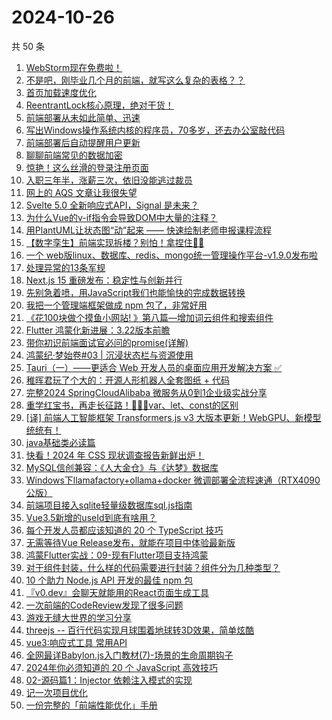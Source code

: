 # 2024-10-26

共 50 条

<!-- BEGIN JUEJIN -->
<!-- 最后更新时间 2024-10-26 00:01:08 +0800 -->
1. [WebStorm现在免费啦！](https://juejin.cn/post/7429381641700048923)
1. [不是吧，刚毕业几个月的前端，就写这么复杂的表格？？](https://juejin.cn/post/7428980575821234230)
1. [首页加载速度优化](https://juejin.cn/post/7428130267556511744)
1. [ReentrantLock核心原理，绝对干货！](https://juejin.cn/post/7428778584884215818)
1. [前端部署从未如此简单、迅速](https://juejin.cn/post/7428404247262068773)
1. [写出Windows操作系统内核的程序员，70多岁，还去办公室敲代码](https://juejin.cn/post/7428629095267631115)
1. [前端部署后自动提醒用户更新](https://juejin.cn/post/7428793777984208896)
1. [聊聊前端常见的数据加密](https://juejin.cn/post/7428612258726674467)
1. [惊艳！这么丝滑的登录注册页面](https://juejin.cn/post/7429393194482483235)
1. [入职三年半，涨薪三次，依旧没能逃过裁员](https://juejin.cn/post/7429626822868336649)
1. [网上的 AQS 文章让我很失望](https://juejin.cn/post/7428927105612185627)
1. [Svelte 5.0 全新响应式API，Signal 是未来？](https://juejin.cn/post/7429151185884987430)
1. [为什么Vue的v-if指令会导致DOM中大量的<!-- v-if -->注释？](https://juejin.cn/post/7429361742713126949)
1. [用PlantUML让状态图“动”起来 —— 快速绘制老师申报课程流程](https://juejin.cn/post/7429612898833219638)
1. [【数字孪生】前端实现拆楼？别怕！拿捏住🤏🏻](https://juejin.cn/post/7428889519918333971)
1. [一个 web版linux、数据库、redis、mongo统一管理操作平台-v1.9.0发布啦](https://juejin.cn/post/7428873096533180453)
1. [处理异常的13条军规](https://juejin.cn/post/7429267019445387276)
1. [Next.js 15 重磅发布：稳定性与创新并行](https://juejin.cn/post/7428754978153725967)
1. [先别急着喷，用JavaScript我们也能愉快的完成数据转换](https://juejin.cn/post/7428993324956663846)
1. [我把一个管理端框架做成 npm 包了，非常好用](https://juejin.cn/post/7428619756934856754)
1. [《花100块做个摸鱼小网站! 》第八篇—增加词云组件和搜索组件](https://juejin.cn/post/7428130267556937728)
1. [Flutter 鸿蒙化新进展：3.22版本前瞻](https://juejin.cn/post/7428824471946002470)
1. [带你初识前端面试官必问的promise(详解)](https://juejin.cn/post/7428890591809126426)
1. [鸿蒙纪·梦始卷#03 | 沉浸状态栏与资源使用](https://juejin.cn/post/7428827247551512611)
1. [Tauri（一）——更适合 Web 开发人员的桌面应用开发解决方案 ✅](https://juejin.cn/post/7429230912292585513)
1. [稚晖君玩了个大的：开源人形机器人全套图纸 + 代码](https://juejin.cn/post/7429267719076282422)
1. [完整2024 SpringCloudAlibaba 微服务从0到1企业级实战分享](https://juejin.cn/post/7428784351762563106)
1. [重学红宝书，再走长征路！🚀🚀🚀var、let、const的区别](https://juejin.cn/post/7428972999540375588)
1. [[译] 前端人工智能框架 Transformers.js v3 大版本更新！WebGPU、新模型统统有！](https://juejin.cn/post/7428880425534586890)
1. [java基础类必读篇](https://juejin.cn/post/7429373097238888485)
1. [快看！2024 年 CSS 现状调查报告新鲜出炉！](https://juejin.cn/post/7428853569703624714)
1. [MySQL信创兼容：《人大金仓》与《达梦》数据库](https://juejin.cn/post/7428128754570919975)
1. [Windows下llamafactory+ollama+docker 微调部署全流程速通（RTX4090公版）](https://juejin.cn/post/7429553580569870387)
1. [前端项目接入sqlite轻量级数据库sql.js指南](https://juejin.cn/post/7428797031777075241)
1. [Vue3.5新增的useId到底有啥用？](https://juejin.cn/post/7429411484307161127)
1. [每个开发人员都应该知道的 20 个 TypeScript 技巧](https://juejin.cn/post/7429384221670735881)
1. [无需等待Vue Release发布，就能在项目中体验最新版](https://juejin.cn/post/7428995871780192294)
1. [鸿蒙Flutter实战：09-现有Flutter项目支持鸿蒙](https://juejin.cn/post/7428875880256274444)
1. [ 对于组件封装，什么样的代码需要进行封装？组件分为几种类型？](https://juejin.cn/post/7428791994250149915)
1. [10 个助力 Node.js API 开发的最佳 npm 包](https://juejin.cn/post/7428609268640645158)
1. [『v0.dev』会聊天就能用的React页面生成工具](https://juejin.cn/post/7429001991126974504)
1. [一次前端的CodeReview发现了很多问题](https://juejin.cn/post/7428762835397836863)
1. [游戏无缝大世界的学习分享](https://juejin.cn/post/7429306052069326848)
1. [threejs -- 百行代码实现月球围着地球转3D效果，简单炫酷](https://juejin.cn/post/7429203356500394034)
1. [vue3:响应式工具 常用API](https://juejin.cn/post/7428831282888228902)
1. [全网最详Babylon.js入门教材(7)-场景的生命周期钩子](https://juejin.cn/post/7428032840288354344)
1. [2024年你必须知道的 20 个 JavaScript 高效技巧](https://juejin.cn/post/7429159143581794341)
1. [02-源码篇1：Injector 依赖注入模式的实现](https://juejin.cn/post/7429243880883322930)
1. [记一次项目优化](https://juejin.cn/post/7429215458120695848)
1. [一份完整的「前端性能优化」手册](https://juejin.cn/post/7429128606749949978)
<!-- END JUEJIN -->